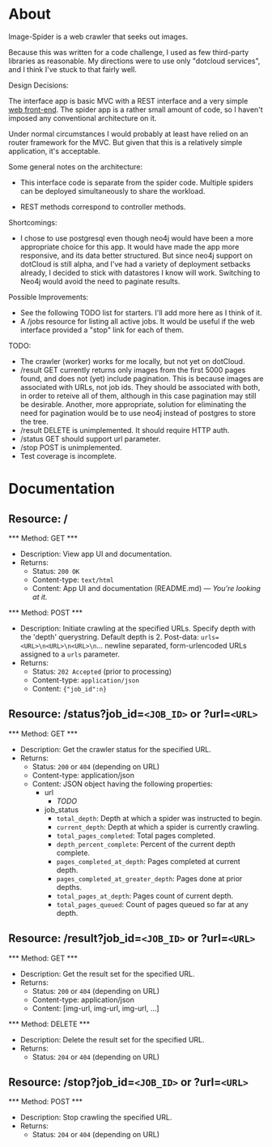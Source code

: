 About
=====

Image-Spider is a web crawler that seeks out images.

Because this was written for a code challenge, I used as few third-party
libraries as reasonable. My directions were to use only "dotcloud services", and
I think I've stuck to that fairly well.

Design Decisions:

The interface app is basic MVC with a REST interface and a very simple
[web front-end](http://imagespider-bkaplan.dotcloud.com/). The spider app is
a rather small amount of code, so I haven't imposed any conventional
architecture on it.

Under normal circumstances I would probably at least have relied on an router
framework for the MVC. But given that this is a relatively simple application,
it's acceptable.

Some general notes on the architecture:

* This interface code is separate from the spider code. Multiple spiders can be
  deployed simultaneously to share the workload.

* REST methods correspond to controller methods.

Shortcomings:

* I chose to use postgresql even though neo4j would have been a more appropriate
  choice for this app. It would have made the app more responsive, and its data
  better structured. But since neo4j support on dotCloud is still alpha, and
  I've had a variety of deployment setbacks already, I decided to stick with
  datastores I know will work. Switching to Neo4j would avoid the need to
  paginate results.

Possible Improvements:

* See the following TODO list for starters. I'll add more here as I think of it.
* A /jobs resource for listing all active jobs. It would be useful if the web
  interface provided a "stop" link for each of them.

TODO:

* The crawler (worker) works for me locally, but not yet on dotCloud.
* /result GET currently returns only images from the first 5000 pages found, and
  does not (yet) include pagination. This is because images are associated with
  URLs, not job ids. They should be associated with both, in order to reteive
  all of them, although in this case pagination may still be desirable. Another,
  more appropriate, solution for eliminating the need for pagination would be to
  use neo4j instead of postgres to store the tree.
* /result DELETE is unimplemented. It should require HTTP auth.
* /status GET should support url parameter.
* /stop POST is unimplemented.
* Test coverage is incomplete.

Documentation
=============

Resource: /
-----------

*** Method: GET ***

* Description: View app UI and documentation.
* Returns:
    * Status: `200 OK`
    * Content-type: `text/html`
    * Content: App UI and documentation (README.md) &mdash;
      *You're looking at it.*

*** Method: POST ***

* Description: Initiate crawling at the specified URLs. Specify depth with the
  'depth' querystring. Default depth is 2. Post-data:
  `urls=<URL>\n<URL>\n<URL>\n`&hellip; newline separated, form-urlencoded URLs
  assigned to a `urls` parameter.
* Returns:
    * Status: `202 Accepted` (prior to processing)
    * Content-type: `application/json`
    * Content: `{"job_id":n}`


Resource: /status?job_id=`<JOB_ID>` or ?url=`<URL>`
----------------------------------------------------

*** Method: GET ***

* Description: Get the crawler status for the specified URL.
* Returns:
    * Status: `200` or `404` (depending on URL)
    * Content-type: application/json
    * Content: JSON object having the following properties:
        * url
            * *TODO*
        * job_status
            * `total_depth`: Depth at which a spider was instructed to begin.
            * `current_depth`: Depth at which a spider is currently crawling.
            * `total_pages_completed`: Total pages completed.
            * `depth_percent_complete`: Percent of the current depth complete.
            * `pages_completed_at_depth`: Pages completed at current depth.
            * `pages_completed_at_greater_depth`: Pages done at prior depths.
            * `total_pages_at_depth`: Pages count of current depth.
            * `total_pages_queued`: Count of pages queued so far at any depth.


Resource: /result?job_id=`<JOB_ID>` or ?url=`<URL>`
----------------------------------------------------

*** Method: GET ***

* Description: Get the result set for the specified URL.
* Returns:
    * Status: `200` or `404` (depending on URL)
    * Content-type: application/json
    * Content: [img-url, img-url, img-url, &hellip;]

*** Method: DELETE ***

* Description: Delete the result set for the specified URL.
* Returns:
    * Status: `204` or `404` (depending on URL)

Resource: /stop?job_id=`<JOB_ID>` or ?url=`<URL>`
--------------------------------------------------

*** Method: POST ***

* Description: Stop crawling the specified URL.
* Returns:
    * Status: `204` or `404` (depending on URL)
